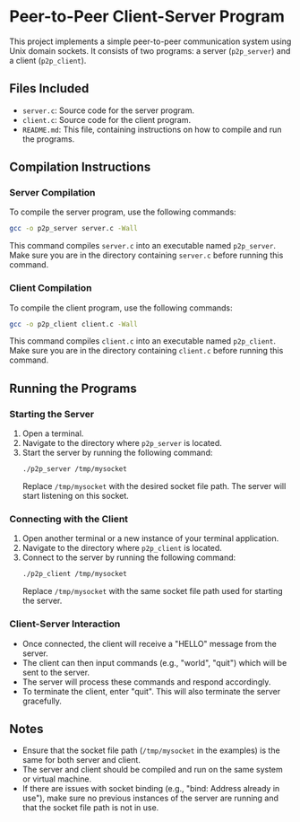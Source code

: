 # Peer-to-Peer Client-Server Program

This project implements a simple peer-to-peer communication system using Unix domain sockets. It consists of two programs: a server (`p2p_server`) and a client (`p2p_client`).

## Files Included
- `server.c`: Source code for the server program.
- `client.c`: Source code for the client program.
- `README.md`: This file, containing instructions on how to compile and run the programs.

## Compilation Instructions

### Server Compilation
To compile the server program, use the following commands:
```bash
gcc -o p2p_server server.c -Wall
```
This command compiles `server.c` into an executable named `p2p_server`. Make sure you are in the directory containing `server.c` before running this command.

### Client Compilation
To compile the client program, use the following commands:
```bash
gcc -o p2p_client client.c -Wall
```
This command compiles `client.c` into an executable named `p2p_client`. Make sure you are in the directory containing `client.c` before running this command.

## Running the Programs

### Starting the Server
1. Open a terminal.
2. Navigate to the directory where `p2p_server` is located.
3. Start the server by running the following command:
   ```bash
   ./p2p_server /tmp/mysocket
   ```
   Replace `/tmp/mysocket` with the desired socket file path. The server will start listening on this socket.

### Connecting with the Client
1. Open another terminal or a new instance of your terminal application.
2. Navigate to the directory where `p2p_client` is located.
3. Connect to the server by running the following command:
   ```bash
   ./p2p_client /tmp/mysocket
   ```
   Replace `/tmp/mysocket` with the same socket file path used for starting the server.

### Client-Server Interaction
- Once connected, the client will receive a "HELLO" message from the server.
- The client can then input commands (e.g., "world", "quit") which will be sent to the server.
- The server will process these commands and respond accordingly.
- To terminate the client, enter "quit". This will also terminate the server gracefully.

## Notes
- Ensure that the socket file path (`/tmp/mysocket` in the examples) is the same for both server and client.
- The server and client should be compiled and run on the same system or virtual machine.
- If there are issues with socket binding (e.g., "bind: Address already in use"), make sure no previous instances of the server are running and that the socket file path is not in use.
